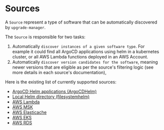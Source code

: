 # Sources

A `Source` represent a type of software that can be automatically discovered by `upgrade-manager`. 

The `Source` is responsible for two tasks:
1. Automatically `discover instances of a given software type`. For example it could find all ArgoCD applications using helm in a kubernetes cluster, or all AWS Lambda functions deployed in an AWS Account.
2. Automatically `discover version candidates for the software`, meaning newer versions that are eligible as per the source's filtering logic (see more details in each source's documentation),

Here is the existing list of currently supported sources:
 - [ArgoCD Helm applications (ArgoCDHelm)](./argoCDHelm.md)
 - [Local Helm directory (filesystemhelm)](./filesystemhelm.md)
 - [AWS Lambda](./aws_lambda.md)
 - [AWS MSK](./aws_msk.md)
 - [AWS Elasticache](./aws_elasticache.md)
 - [AWS EKS](./aws_eks.md)
 - [AWS RDS](./aws_rds.md)
